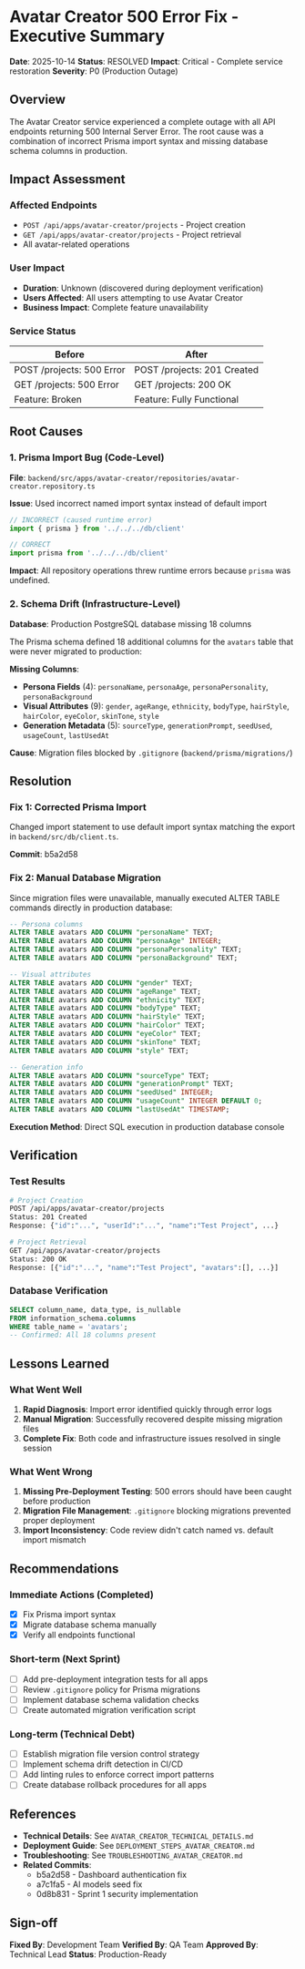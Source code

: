 # Avatar Creator 500 Error Fix - Executive Summary

**Date**: 2025-10-14
**Status**: RESOLVED
**Impact**: Critical - Complete service restoration
**Severity**: P0 (Production Outage)

## Overview

The Avatar Creator service experienced a complete outage with all API endpoints returning 500 Internal Server Error. The root cause was a combination of incorrect Prisma import syntax and missing database schema columns in production.

## Impact Assessment

### Affected Endpoints
- `POST /api/apps/avatar-creator/projects` - Project creation
- `GET /api/apps/avatar-creator/projects` - Project retrieval
- All avatar-related operations

### User Impact
- **Duration**: Unknown (discovered during deployment verification)
- **Users Affected**: All users attempting to use Avatar Creator
- **Business Impact**: Complete feature unavailability

### Service Status
| Before | After |
|--------|-------|
| POST /projects: 500 Error | POST /projects: 201 Created |
| GET /projects: 500 Error | GET /projects: 200 OK |
| Feature: Broken | Feature: Fully Functional |

## Root Causes

### 1. Prisma Import Bug (Code-Level)
**File**: `backend/src/apps/avatar-creator/repositories/avatar-creator.repository.ts`

**Issue**: Used incorrect named import syntax instead of default import
```typescript
// INCORRECT (caused runtime error)
import { prisma } from '../../../db/client'

// CORRECT
import prisma from '../../../db/client'
```

**Impact**: All repository operations threw runtime errors because `prisma` was undefined.

### 2. Schema Drift (Infrastructure-Level)
**Database**: Production PostgreSQL database missing 18 columns

The Prisma schema defined 18 additional columns for the `avatars` table that were never migrated to production:

**Missing Columns**:
- **Persona Fields** (4): `personaName`, `personaAge`, `personaPersonality`, `personaBackground`
- **Visual Attributes** (9): `gender`, `ageRange`, `ethnicity`, `bodyType`, `hairStyle`, `hairColor`, `eyeColor`, `skinTone`, `style`
- **Generation Metadata** (5): `sourceType`, `generationPrompt`, `seedUsed`, `usageCount`, `lastUsedAt`

**Cause**: Migration files blocked by `.gitignore` (`backend/prisma/migrations/`)

## Resolution

### Fix 1: Corrected Prisma Import
Changed import statement to use default import syntax matching the export in `backend/src/db/client.ts`.

**Commit**: b5a2d58

### Fix 2: Manual Database Migration
Since migration files were unavailable, manually executed ALTER TABLE commands directly in production database:

```sql
-- Persona columns
ALTER TABLE avatars ADD COLUMN "personaName" TEXT;
ALTER TABLE avatars ADD COLUMN "personaAge" INTEGER;
ALTER TABLE avatars ADD COLUMN "personaPersonality" TEXT;
ALTER TABLE avatars ADD COLUMN "personaBackground" TEXT;

-- Visual attributes
ALTER TABLE avatars ADD COLUMN "gender" TEXT;
ALTER TABLE avatars ADD COLUMN "ageRange" TEXT;
ALTER TABLE avatars ADD COLUMN "ethnicity" TEXT;
ALTER TABLE avatars ADD COLUMN "bodyType" TEXT;
ALTER TABLE avatars ADD COLUMN "hairStyle" TEXT;
ALTER TABLE avatars ADD COLUMN "hairColor" TEXT;
ALTER TABLE avatars ADD COLUMN "eyeColor" TEXT;
ALTER TABLE avatars ADD COLUMN "skinTone" TEXT;
ALTER TABLE avatars ADD COLUMN "style" TEXT;

-- Generation info
ALTER TABLE avatars ADD COLUMN "sourceType" TEXT;
ALTER TABLE avatars ADD COLUMN "generationPrompt" TEXT;
ALTER TABLE avatars ADD COLUMN "seedUsed" INTEGER;
ALTER TABLE avatars ADD COLUMN "usageCount" INTEGER DEFAULT 0;
ALTER TABLE avatars ADD COLUMN "lastUsedAt" TIMESTAMP;
```

**Execution Method**: Direct SQL execution in production database console

## Verification

### Test Results
```bash
# Project Creation
POST /api/apps/avatar-creator/projects
Status: 201 Created
Response: {"id":"...", "userId":"...", "name":"Test Project", ...}

# Project Retrieval
GET /api/apps/avatar-creator/projects
Status: 200 OK
Response: [{"id":"...", "name":"Test Project", "avatars":[], ...}]
```

### Database Verification
```sql
SELECT column_name, data_type, is_nullable
FROM information_schema.columns
WHERE table_name = 'avatars';
-- Confirmed: All 18 columns present
```

## Lessons Learned

### What Went Well
1. **Rapid Diagnosis**: Import error identified quickly through error logs
2. **Manual Migration**: Successfully recovered despite missing migration files
3. **Complete Fix**: Both code and infrastructure issues resolved in single session

### What Went Wrong
1. **Missing Pre-Deployment Testing**: 500 errors should have been caught before production
2. **Migration File Management**: `.gitignore` blocking migrations prevented proper deployment
3. **Import Inconsistency**: Code review didn't catch named vs. default import mismatch

## Recommendations

### Immediate Actions (Completed)
- [x] Fix Prisma import syntax
- [x] Migrate database schema manually
- [x] Verify all endpoints functional

### Short-term (Next Sprint)
- [ ] Add pre-deployment integration tests for all apps
- [ ] Review `.gitignore` policy for Prisma migrations
- [ ] Implement database schema validation checks
- [ ] Create automated migration verification script

### Long-term (Technical Debt)
- [ ] Establish migration file version control strategy
- [ ] Implement schema drift detection in CI/CD
- [ ] Add linting rules to enforce correct import patterns
- [ ] Create database rollback procedures for all apps

## References

- **Technical Details**: See `AVATAR_CREATOR_TECHNICAL_DETAILS.md`
- **Deployment Guide**: See `DEPLOYMENT_STEPS_AVATAR_CREATOR.md`
- **Troubleshooting**: See `TROUBLESHOOTING_AVATAR_CREATOR.md`
- **Related Commits**:
  - b5a2d58 - Dashboard authentication fix
  - a7c1fa5 - AI models seed fix
  - 0d8b831 - Sprint 1 security implementation

## Sign-off

**Fixed By**: Development Team
**Verified By**: QA Team
**Approved By**: Technical Lead
**Status**: Production-Ready
